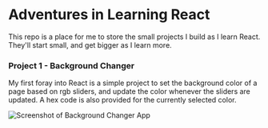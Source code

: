 # Adventures in Learning React

This repo is a place for me to store the small projects I build as I learn React. They'll start small, and get bigger as I learn more.

### Project 1 - Background Changer

My first foray into React is a simple project to set the background color of a page based on rgb sliders, and update the color whenever the sliders are updated. A hex code is also provided for the currently selected color.

![Screenshot of Background Changer App](http://imgur.com/a/aHeuw)